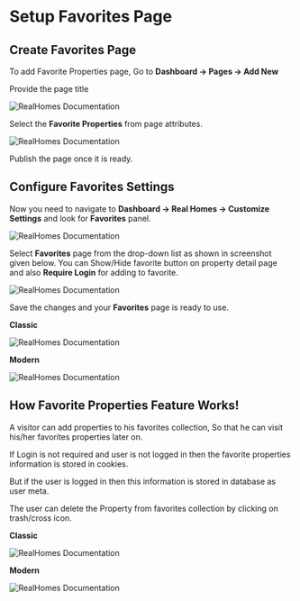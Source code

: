 # Setup Favorites Page

## Create Favorites Page

To add Favorite Properties page, Go to **Dashboard → Pages → Add New**

Provide the page title

![RealHomes Documentation](images/member-pages/favorites-title-gutenberg.png)

Select the **Favorite Properties** from page attributes. 

![RealHomes Documentation](images/member-pages/favorites-template.png)

Publish the page once it is ready.

## Configure Favorites Settings

Now you need to navigate to **Dashboard → Real Homes → Customize Settings** and look for **Favorites** panel.

![RealHomes Documentation](images/member-pages/favorites-main-panel.png)

Select **Favorites** page from the drop-down list as shown in screenshot given below. You can Show/Hide favorite button on property detail page and also **Require Login** for adding to favorite.

![RealHomes Documentation](images/member-pages/favorites-customizer-settings.png)

Save the changes and your **Favorites** page is ready to use.

**Classic**

![RealHomes Documentation](images/member-pages/favorites-front-end.png)

**Modern**

![RealHomes Documentation](images/member-pages/favorites-front-end-mod.png)

## How Favorite Properties Feature Works!

A visitor can add properties to his favorites collection, So that he can visit his/her favorites properties later on.

If Login is not required and user is not logged in then the favorite properties information is stored in cookies.

But if the user is logged in then this information is stored in database as user meta.

The user can delete the Property from favorites collection by clicking on trash/cross icon.

**Classic**

![RealHomes Documentation](images/member-pages/favorites-section-front-end.jpeg)

**Modern**

![RealHomes Documentation](images/member-pages/favorites-section-front-end-mod.png)
